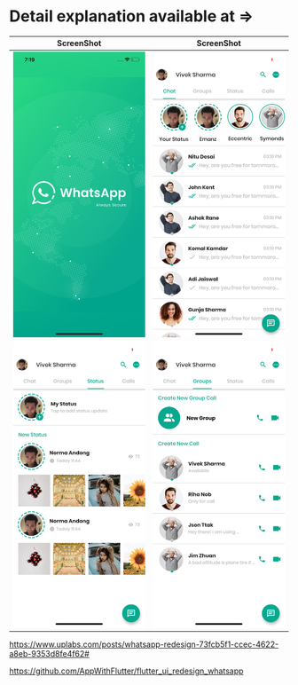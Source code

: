 # Detail explanation available at => 

ScreenShot | ScreenShot
------------ | -------------
![WhatsApp ui redesign in Flutter](/ss/flutter-ui-design-whatsapp-splash.png) | ![WhatsApp ui redesign in Flutter](/ss/flutter-ui-design-whatsapp-chat.png)
![WhatsApp ui redesign in Flutter](/ss/flutter-ui-design-whatsapp-status.png) | ![WhatsApp ui redesign in Flutter](/ss/flutter-ui-design-whatsapp-group.png)  | ![WhatsApp ui redesign in Flutter](/ss/flutter-ui-design-whatsapp-call.png)

https://www.uplabs.com/posts/whatsapp-redesign-73fcb5f1-ccec-4622-a8eb-9353d8fe4f62#

https://github.com/AppWithFlutter/flutter_ui_redesign_whatsapp